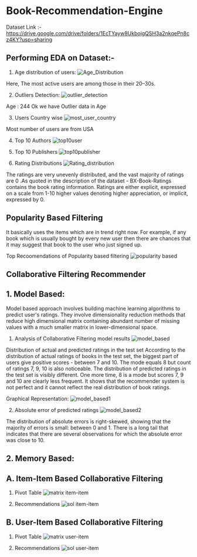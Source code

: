 # Book-Recommendation-Engine

Dataset Link :- https://drive.google.com/drive/folders/1EcTYayw8UkbojgQSH3a2nkqePn8cz4KY?usp=sharing

## Performing EDA on Dataset:-

1. Age distribution of users:
![Age_Distribution](https://user-images.githubusercontent.com/29835510/137723212-0f21610e-84b7-4a19-a213-e1fb0c452837.PNG)

Here, The most active users are among those in their 20–30s.

2. Outliers Detection:
![outlier_detection](https://user-images.githubusercontent.com/29835510/137723355-7a68bca3-d7e2-4b0e-9576-8539273f107c.PNG)

Age : 244
Ok we have Outlier data in Age

3. Users Country wise
![most_user_country](https://user-images.githubusercontent.com/29835510/137723526-c4dad08c-74ac-4761-9105-eb941f9bb6bf.PNG)

Most number of users are from USA

4. Top 10 Authors
![top10user](https://user-images.githubusercontent.com/29835510/137723625-536de024-09a3-453b-96a0-57d3d9ebddec.PNG)

5. Top 10 Publishers
![top10publisher](https://user-images.githubusercontent.com/29835510/137723704-98a23dbc-55e9-4fc3-aa20-6d9c0c278e25.PNG)

6. Rating Distributions
![Rating_distribution](https://user-images.githubusercontent.com/29835510/137723807-50dd6326-3f8d-4028-a4db-6f36619fd6bd.PNG)

The ratings are very unevenly distributed, and the vast majority of ratings are 0 .As quoted in the description of the dataset - BX-Book-Ratings contains the book rating information. Ratings are either explicit, expressed on a scale from 1-10 higher values denoting higher appreciation, or implicit, expressed by 0.

## Popularity Based Filtering
It basically uses the items which are in trend right now. For example, if any book which is usually bought by every new user then there are chances that it may suggest that book to the user who just signed up.

Top Recoomendations of Popularity based filtering
![popularity based](https://user-images.githubusercontent.com/29835510/137724059-05b09dc2-48a8-4805-a7d6-112297a17652.PNG)

## Collaborative Filtering Recommender
## 1. Model Based:

Model based approach involves building machine learning algorithms to predict user's ratings. They involve dimensionality reduction methods that reduce high dimensional matrix containing abundant number of missing values with a much smaller matrix in lower-dimensional space.

1. Analysis of Collaborative Filtering model results
![model_based](https://user-images.githubusercontent.com/29835510/137724388-34a8d1d7-4ba9-4982-bdbe-adb750edb6a0.PNG)

Distribution of actual and predicted ratings in the test set According to the distribution of actual ratings of books in the test set, the biggest part of users give positive scores - between 7 and 10. The mode equals 8 but count of ratings 7, 9, 10 is also noticeable. The distribution of predicted ratings in the test set is visibly different. One more time, 8 is a mode but scores 7, 9 and 10 are clearly less frequent. It shows that the recommender system is not perfect and it cannot reflect the real distribution of book ratings.

Graphical Representation:
![model_based1](https://user-images.githubusercontent.com/29835510/137724549-b5f2ce71-4c96-41e6-bbdb-52ba0aea90a3.PNG)

2. Absolute error of predicted ratings
![model_based2](https://user-images.githubusercontent.com/29835510/137724654-65a272bf-670c-470c-bb5f-9ca912e9bbf4.PNG)

The distribution of absolute errors is right-skewed, showing that the majority of errors is small: between 0 and 1. There is a long tail that indicates that there are several observations for which the absolute error was close to 10.

## 2. Memory Based:
## A. Item-Item Based Collaborative Filtering

1. Pivot Table
![matrix item-item](https://user-images.githubusercontent.com/29835510/137724894-08702a52-3529-4aae-b5f1-45079c690bae.PNG)

2. Recommendations
![sol item-item](https://user-images.githubusercontent.com/29835510/137724923-a4fb343a-2097-48d9-87c8-08fb595e7d7e.PNG)


## B. User-Item Based Collaborative Filtering

1. Pivot Table
![matrix user-item](https://user-images.githubusercontent.com/29835510/137725029-4e5ea012-2fca-48e8-9ff6-2e989c96ae33.PNG)

2. Recommendations
![sol user-item](https://user-images.githubusercontent.com/29835510/137725071-b74712fb-aa96-452f-af69-fada2fe79162.PNG)

